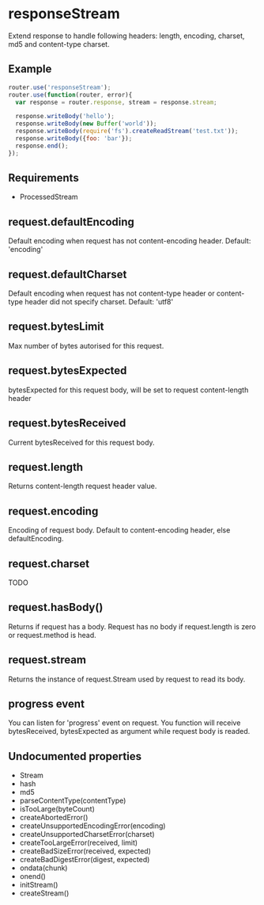 responseStream
=============

Extend response to handle following headers: length, encoding, charset, md5 and content-type charset.

## Example

```javascript
router.use('responseStream');
router.use(function(router, error){
  var response = router.response, stream = response.stream;

  response.writeBody('hello');
  response.writeBody(new Buffer('world'));
  response.writeBody(require('fs').createReadStream('test.txt'));
  response.writeBody({foo: 'bar'});
  response.end();  
});
```

## Requirements

- ProcessedStream

## request.defaultEncoding

Default encoding when request has not content-encoding header. Default: 'encoding'

## request.defaultCharset

Default encoding when request has not content-type header or content-type header did not specify charset. Default: 'utf8'

## request.bytesLimit

Max number of bytes autorised for this request.

## request.bytesExpected

bytesExpected for this request body, will be set to request content-length header

## request.bytesReceived

Current bytesReceived for this request body.

## request.length

Returns content-length request header value.

## request.encoding

Encoding of request body. Default to content-encoding header, else defaultEncoding.

## request.charset

TODO

## request.hasBody()

Returns if request has a body. Request has no body if request.length is zero or request.method is head.

## request.stream

Returns the instance of request.Stream used by request to read its body.

## progress event

You can listen for 'progress' event on request. You function will receive bytesReceived, bytesExpected as argument while request body is readed.

## Undocumented properties

- Stream
- hash
- md5
- parseContentType(contentType)
- isTooLarge(byteCount)
- createAbortedError()
- createUnsupportedEncodingError(encoding)
- createUnsupportedCharsetError(charset)
- createTooLargeError(received, limit)
- createBadSizeError(received, expected)
- createBadDigestError(digest, expected)
- ondata(chunk)
- onend()
- initStream()
- createStream()